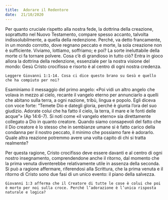 ```yaml
---
title:  Adorare il Redentore
date:  21/10/2020
---
```


Per quanto cruciale rispetto alla nostra fede, la dottrina della creazione, soprattutto nel Nuovo Testamento, compare spesso accanto, talvolta indissolubilmente, a quella della redenzione. Perché, va detto francamente, in un mondo corrotto, dove regnano peccato e morte, la sola creazione non è sufficiente. Viviamo, lottiamo, soffriamo; e poi? La sorte ineluttabile della morte ci fa tornare polvere. Cosa c’è di grandioso in tutto ciò? Entra in gioco allora la dottrina della redenzione, essenziale per la nostra visione del mondo: Gesù Cristo crocifisso e risorto è al centro di ogni nostra credenza.

`Leggere Giovanni 1:1-14. Cosa ci dice questo brano su Gesù e quello che ha compiuto per noi?`

Esaminiamo il messaggio del primo angelo: «Poi vidi un altro angelo che volava in mezzo al cielo, recante il vangelo eterno per annunciarlo a quelli che abitano sulla terra, a ogni nazione, tribù, lingua e popolo. Egli diceva con voce forte: “Temete Dio e dategli gloria, perché è giunta l’ora del suo giudizio. Adorate colui che ha fatto il cielo, la terra, il mare e le fonti delle acque”» (Ap 14:6-7). Si noti come «il vangelo eterno» sia direttamente collegato a Dio in quanto creatore. Quando siamo consapevoli del fatto che il Dio creatore è lo stesso che in sembianze umane si è fatto carico della condanna per il nostro peccato, il minimo che possiamo fare è adorarlo. Quale altra reazione potremmo avere una volta capito di chi si tratta realmente?

Per questa ragione, Cristo crocifisso deve essere davanti e al centro di ogni nostro insegnamento, comprendendone anche il ritorno, dal momento che la prima venuta diventerebbe relativamente utile in assenza della seconda. Si può a ragione affermare, riferendosi alla Scrittura, che la prima venuta e il ritorno di Cristo sono due fasi di un unico evento: il piano della salvezza.

`Giovanni 1:3 afferma che il Creatore di tutte le cose è colui che poi è morto per noi sulla croce. Perché l’adorazione è l’unica risposta naturale e logica?`
